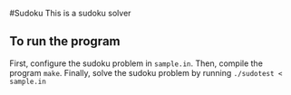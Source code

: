 #Sudoku
This is a sudoku solver
## To run the program
First, configure the sudoku problem in `sample.in`.
Then, compile the program `make`.
Finally, solve the sudoku problem by running `./sudotest < sample.in` 

